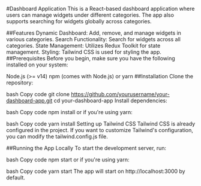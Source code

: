 #Dashboard Application
This is a React-based dashboard application where users can manage widgets under different categories. The app also supports searching for widgets globally across categories.

##Features
Dynamic Dashboard: Add, remove, and manage widgets in various categories.
Search Functionality: Search for widgets across all categories.
State Management: Utilizes Redux Toolkit for state management.
Styling: Tailwind CSS is used for styling the app.
##Prerequisites
Before you begin, make sure you have the following installed on your system:

Node.js (>= v14)
npm (comes with Node.js) or yarn
##Installation
Clone the repository:

bash
Copy code
git clone https://github.com/yourusername/your-dashboard-app.git
cd your-dashboard-app
Install dependencies:

bash
Copy code
npm install
or if you're using yarn:

bash
Copy code
yarn install
Setting up Tailwind CSS
Tailwind CSS is already configured in the project. If you want to customize Tailwind's configuration, you can modify the tailwind.config.js file.

##Running the App Locally
To start the development server, run:

bash
Copy code
npm start
or if you're using yarn:

bash
Copy code
yarn start
The app will start on http://localhost:3000 by default.